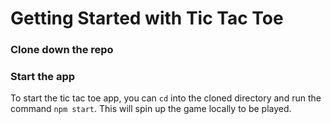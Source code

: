 # Getting Started with Tic Tac Toe

### Clone down the repo

### Start the app
To start the tic tac toe app, you can `cd` into the cloned directory and run the command `npm start`.
This will spin up the game locally to be played.
